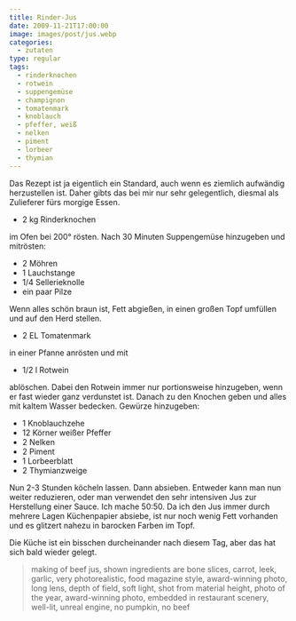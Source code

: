 ```yaml
---
title: Rinder-Jus
date: 2009-11-21T17:00:00
image: images/post/jus.webp
categories: 
  - zutaten
type: regular
tags: 
  - rinderknochen
  - rotwein
  - suppengemüse
  - champignon
  - tomatenmark
  - knoblauch
  - pfeffer, weiß
  - nelken
  - piment
  - lorbeer
  - thymian
---
```


Das Rezept ist ja eigentlich ein Standard, auch wenn es ziemlich aufwändig herzustellen ist. Daher gibts das bei mir nur sehr gelegentlich, diesmal als Zulieferer fürs morgige Essen.

* 2 kg Rinderknochen

im Ofen bei 200° rösten. Nach 30 Minuten Suppengemüse hinzugeben und mitrösten:

* 2 Möhren 
* 1 Lauchstange 
* 1/4 Sellerieknolle 
* ein paar Pilze

Wenn alles schön braun ist, Fett abgießen, in einen großen Topf umfüllen und auf den Herd stellen.

* 2 EL Tomatenmark 

in einer Pfanne anrösten und mit 

* 1/2 l Rotwein 

ablöschen. Dabei den Rotwein immer nur portionsweise hinzugeben, wenn er fast wieder ganz verdunstet ist. Danach zu den Knochen geben und alles mit kaltem Wasser bedecken. Gewürze hinzugeben:

* 1 Knoblauchzehe 
* 12 Körner weißer Pfeffer 
* 2 Nelken 
* 2 Piment 
* 1 Lorbeerblatt 
* 2 Thymianzweige

Nun 2-3 Stunden köcheln lassen. Dann absieben. Entweder kann man nun weiter reduzieren, oder man verwendet den sehr intensiven Jus zur Herstellung einer Sauce. Ich mache 50:50. Da ich den Jus immer durch mehrere Lagen Küchenpapier absiebe, ist nur noch wenig Fett vorhanden und es glitzert nahezu in barocken Farben im Topf.

Die Küche ist ein bisschen durcheinander nach diesem Tag, aber das hat sich bald wieder gelegt.

> making of beef jus, shown ingredients are bone slices, carrot, leek, garlic, very photorealistic, food magazine style, award-winning photo, long lens, depth of field, soft light, shot from material height, photo of the year, award-winning photo, embedded in restaurant scenery, well-lit, unreal engine, no pumpkin, no beef